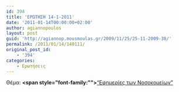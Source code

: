 ```yaml
---
id: 394
title: 'ΕΡΩΤΗΣΗ 14-1-2011'
date: '2011-01-14T00:00:00+02:00'
author: agiannopoulos
layout: post
guid: 'http://agiannop.mousmoulas.gr/2009/11/25/25-11-2009-38/'
permalink: /2011/01/14/140111/
original_post_id:
    - '394'
categories:
    - Ερωτήσεις
---
```


Θέμα: **<span style="font-family:""></span>**[“Εφημερίες των Νοσοκομείων” ](http://localhost:8000/wp-content/uploads/2009/11/14012011_efimeries.pdf)